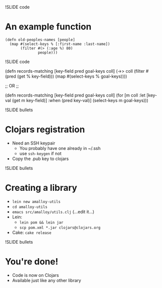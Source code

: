 !SLIDE code
# An example function

    (defn old-peoples-names [people]
      (map #(select-keys % [:first-name :last-name])
           (filter #(> (:age %) 80)
                   people)))

!SLIDE code

(defn records-matching [key-field pred goal-keys coll]
  (->> coll
       (filter #(pred (get % key-field)))
       (map #(select-keys % goal-keys))))

;; OR ;;

(defn records-matching [key-field pred goal-keys coll]
  (for [m coll
        :let [key-val (get m key-field)]
        :when (pred key-val)]
    (select-keys m goal-keys)))

!SLIDE bullets
# Clojars registration

* Need an SSH keypair
  * You probably have one already in ~/.ssh
  * use `ssh-keygen` if not
* Copy the .pub key to clojars

!SLIDE bullets
# Creating a library

* `lein new amalloy-utils`
* `cd amalloy-utils`
* `emacs src/amalloy/utils.clj` (...edit it...)
* Lein:
  * `lein pom && lein jar`
  * `scp pom.xml *.jar clojars@clojars.org`
* Cake: `cake release`

!SLIDE bullets
# You're done!

* Code is now on Clojars
* Available just like any other library
